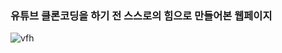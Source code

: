 ### 유튜브 클론코딩을 하기 전 스스로의 힘으로 만들어본 웹페이지
![vfh](https://user-images.githubusercontent.com/101965666/161689082-1bf37d94-0597-43c9-80d3-817760166e18.PNG)

